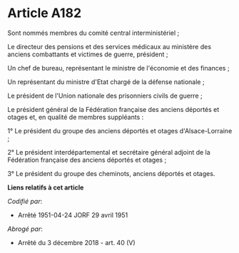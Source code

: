 # Article A182

Sont nommés membres du comité central interministériel ;

Le directeur des pensions et des services médicaux au ministère des anciens combattants et victimes de guerre, président ;

Un chef de bureau, représentant le ministre de l'économie et des finances ;

Un représentant du ministre d'Etat chargé de la défense nationale ;

Le président de l'Union nationale des prisonniers civils de guerre ;

Le président général de la Fédération française des anciens déportés et otages et, en qualité de membres suppléants :

1° Le président du groupe des anciens déportés et otages d'Alsace-Lorraine ;

2° Le président interdépartemental et secrétaire général adjoint de la Fédération française des anciens déportés et otages ;

3° Le président du groupe des cheminots, anciens déportés et otages.

**Liens relatifs à cet article**

_Codifié par_:

  - Arrêté 1951-04-24 JORF 29 avril 1951

_Abrogé par_:

  - Arrêté du 3 décembre 2018 - art. 40 (V)
